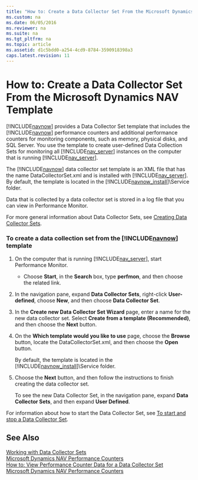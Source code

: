 ```yaml
---
title: "How to: Create a Data Collector Set From the Microsoft Dynamics NAV Template"
ms.custom: na
ms.date: 06/05/2016
ms.reviewer: na
ms.suite: na
ms.tgt_pltfrm: na
ms.topic: article
ms.assetid: d1c5bdd0-a254-4cd9-8784-3590918398a3
caps.latest.revision: 11
---
```

# How to: Create a Data Collector Set From the Microsoft Dynamics NAV Template
[!INCLUDE[navnow](../dynamics-nav/includes/navnow_md.md)] provides a Data Collector Set template that includes the [!INCLUDE[navnow](../dynamics-nav/includes/navnow_md.md)] performance counters and additional performance counters for monitoring components, such as memory, physical disks, and SQL Server. You use the template to create user\-defined Data Collection Sets for monitoring all [!INCLUDE[nav_server](../dynamics-nav/includes/nav_server_md.md)] instances on the computer that is running [!INCLUDE[nav_server](../dynamics-nav/includes/nav_server_md.md)].  
  
 The [!INCLUDE[navnow](../dynamics-nav/includes/navnow_md.md)] data collector set template is an XML file that has the name DataCollectorSet.xml and is installed with [!INCLUDE[nav_server](../dynamics-nav/includes/nav_server_md.md)]. By default, the template is located in the [!INCLUDE[navnow_install](../dynamics-nav/includes/navnow_install_md.md)]\\Service folder.  
  
 Data that is collected by a data collector set is stored in a log file that you can view in Performance Monitor.  
  
 For more general information about Data Collector Sets, see [Creating Data Collector Sets](http://technet.microsoft.com/en-us/library/cc749337.aspx).  
  
### To create a data collection set from the [!INCLUDE[navnow](../dynamics-nav/includes/navnow_md.md)] template  
  
1.  On the computer that is running [!INCLUDE[nav_server](../dynamics-nav/includes/nav_server_md.md)], start Performance Monitor.  
  
    -   Choose **Start**, in the **Search** box, type **perfmon**, and then choose the related link.  
  
2.  In the navigation pane, expand **Data Collector Sets**, right\-click **User\-defined**, choose **New**, and then choose **Data Collector Set**.  
  
3.  In the **Create new Data Collector Set Wizard** page, enter a name for the new data collector set. Select **Create from a template \(Recommended\)**, and then choose the **Next** button.  
  
4.  On the **Which template would you like to use** page, choose the **Browse** button, locate the DataCollectorSet.xml, and then choose the **Open** button.  
  
     By default, the template is located in the [!INCLUDE[navnow_install](../dynamics-nav/includes/navnow_install_md.md)]\\Service folder.  
  
5.  Choose the **Next** button, and then follow the instructions to finish creating the data collector set.  
  
     To see the new Data Collector Set, in the navigation pane, expand **Data Collector Sets**, and then expand **User Defined**.  
  
 For information about how to start the Data Collector Set, see [To start and stop a Data Collector Set](../Topic/How%20to:%20Create%20a%20Data%20Collector%20for%20Microsoft%20Dynamics%20NAV%20Performance%20Counters.md#StartDataCollectorSet).  
  
## See Also  
 [Working with Data Collector Sets](../dynamics-nav/Working-with-Data-Collector-Sets.md)   
 [Microsoft Dynamics NAV Performance Counters](../dynamics-nav/Microsoft-Dynamics-NAV-Performance-Counters.md)   
 [How to: View Performance Counter Data for a Data Collector Set](../Topic/How%20to:%20View%20Performance%20Counter%20Data%20for%20a%20Data%20Collector%20Set.md)   
 [Microsoft Dynamics NAV Performance Counters](../dynamics-nav/Microsoft-Dynamics-NAV-Performance-Counters.md)